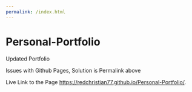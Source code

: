 ```yaml
---
permalink: /index.html
---
```

# Personal-Portfolio
 Updated Portfolio


Issues with Github Pages, Solution is Permalink above

Live Link to the Page https://redchristian77.github.io/Personal-Portfolio/.
